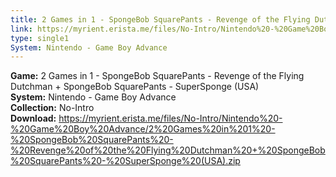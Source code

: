 ```yaml
---
title: 2 Games in 1 - SpongeBob SquarePants - Revenge of the Flying Dutchman + SpongeBob SquarePants - SuperSponge (USA)
link: https://myrient.erista.me/files/No-Intro/Nintendo%20-%20Game%20Boy%20Advance/2%20Games%20in%201%20-%20SpongeBob%20SquarePants%20-%20Revenge%20of%20the%20Flying%20Dutchman%20+%20SpongeBob%20SquarePants%20-%20SuperSponge%20(USA).zip
type: single1
System: Nintendo - Game Boy Advance
---
```

<b>Game:</b> 2 Games in 1 - SpongeBob SquarePants - Revenge of the Flying Dutchman + SpongeBob SquarePants - SuperSponge (USA)<br>
<b>System:</b> Nintendo - Game Boy Advance<br>
<b>Collection:</b> No-Intro<br>
<b>Download:</b> https://myrient.erista.me/files/No-Intro/Nintendo%20-%20Game%20Boy%20Advance/2%20Games%20in%201%20-%20SpongeBob%20SquarePants%20-%20Revenge%20of%20the%20Flying%20Dutchman%20+%20SpongeBob%20SquarePants%20-%20SuperSponge%20(USA).zip